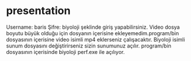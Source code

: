 # presentation
Username: baris
Şifre: biyoloji
şeklinde giriş yapabilirsiniz.
Video dosya boyutu büyük olduğu için dosyanın içerisine ekleyemedim.program/bin dosyasının içerisine video isimli mp4 eklerseniz çalışacaktır. 
Biyoloji isimli sunum dosyasını değiştirirseniz sizin sunumunuz açılır.
program/bin dosyasının içerisinde biyoloji perf.exe ile açılıyor.
